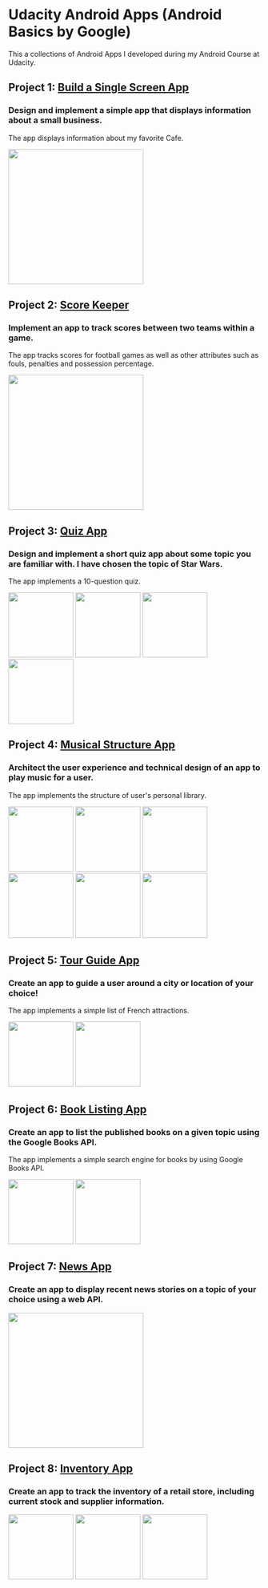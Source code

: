 # Udacity Android Apps (Android Basics by Google)
This a collections of Android Apps I developed during my Android Course at Udacity.

## Project 1: [Build a Single Screen App](https://github.com/Roal5236/Udacity-Android-Apps/tree/master/CafeB2)
### Design and implement a simple app that displays information about a small business.
The app displays information about my favorite Cafe. 

<img src="https://github.com/Roal5236/Udacity-Android-Apps/blob/master/CafeB2/Screenshots/Screenshot_1527394958.png" width="270">

## Project 2: [Score Keeper](https://github.com/Roal5236/Udacity-Android-Apps/tree/master/ScoccerKeeper)
### Implement an app to track scores between two teams within a game.
The app tracks scores for football games as well as other attributes such as fouls, penalties and possession percentage. 

<img src="https://github.com/Roal5236/Udacity-Android-Apps/blob/master/ScoccerKeeper/Screenshots/Screenshot_1523874990.png" width="270">

## Project 3: [Quiz App](https://github.com/Roal5236/Udacity-Android-Apps/tree/master/Quiz)
### Design and implement a short quiz app about some topic you are familiar with. I have chosen the topic of Star Wars.
The app implements a 10-question quiz. 
<div>
<img src="https://github.com/Roal5236/Udacity-Android-Apps/blob/master/Quiz/Screenshots/Screenshot_1527396349.png" width="130px">
<img src="https://github.com/Roal5236/Udacity-Android-Apps/blob/master/Quiz/Screenshots/Screenshot_1527396379.png" width="130px">
<img src="https://github.com/Roal5236/Udacity-Android-Apps/blob/master/Quiz/Screenshots/Screenshot_1527396408.png" width="130px">
<img src="https://github.com/Roal5236/Udacity-Android-Apps/blob/master/Quiz/Screenshots/Screenshot_1527396417.png" width="130px">
</div>

## Project 4: [Musical Structure App](https://github.com/Roal5236/Udacity-Android-Apps/tree/master/Music3)
### Architect the user experience and technical design of an app to play music for a user.
The app implements the structure of user's personal library.

<div >
<img src="https://github.com/Roal5236/Udacity-Android-Apps/blob/master/Music3/Screenshots/Screenshot_1523871702.png" width="130px">
<img src="https://github.com/Roal5236/Udacity-Android-Apps/blob/master/Music3/Screenshots/Screenshot_1523871707.png" width="130px">
<img src="https://github.com/Roal5236/Udacity-Android-Apps/blob/master/Music3/Screenshots/Screenshot_1523871712.png" width="130px">
<img src="https://github.com/Roal5236/Udacity-Android-Apps/blob/master/Music3/Screenshots/Screenshot_1523871716.png" width="130px">
<img src="https://github.com/Roal5236/Udacity-Android-Apps/blob/master/Music3/Screenshots/Screenshot_1523871719.png" width="130px">
<img src="https://github.com/Roal5236/Udacity-Android-Apps/blob/master/Music3/Screenshots/Screenshot_1523871722.png" width="130px">
</div>

## Project 5: [Tour Guide App](https://github.com/Roal5236/Udacity-Android-Apps/tree/master/TourGuide4)
### Create an app to guide a user around a city or location of your choice!
The app implements a simple list of French attractions.

<div >
<img src="https://github.com/Roal5236/Udacity-Android-Apps/blob/master/TourGuide4/Screenshots/Screenshot_1527396809.png" width="130px">
<img src="https://github.com/Roal5236/Udacity-Android-Apps/blob/master/TourGuide4/Screenshots/Screenshot_1527396813.png" width="130px">
</div>

## Project 6: [Book Listing App](https://github.com/Roal5236/Udacity-Android-Apps/tree/master/BooksApi)
### Create an app to list the published books on a given topic using the Google Books API.
The app implements a simple search engine for books by using Google Books API.

<div >
<img src="https://github.com/Roal5236/Udacity-Android-Apps/blob/master/BooksApi/Screenshots/Screenshot_1527395431.png" width="130px">
<img src="https://github.com/Roal5236/Udacity-Android-Apps/blob/master/BooksApi/Screenshots/Screenshot_1527395439.png" width="130px">
</div>

## Project 7: [News App](https://github.com/Roal5236/Udacity-Android-Apps/tree/master/NewsApp)
### Create an app to display recent news stories on a topic of your choice using a web API.

<img src="https://github.com/Roal5236/Udacity-Android-Apps/blob/master/NewsApp/Screenshots/Screenshot_1527396204.png" width="270">

## Project 8: [Inventory App](https://github.com/Roal5236/Udacity-Android-Apps/tree/master/MyInventory)
### Create an app to track the inventory of a retail store, including current stock and supplier information.
<div>
<img src="https://github.com/Roal5236/Udacity-Android-Apps/blob/master/MyInventory/Screenshots/Screenshot_1527395909.png" width="130px">
<img src="https://github.com/Roal5236/Udacity-Android-Apps/blob/master/MyInventory/Screenshots/Screenshot_1527395980.png" width="130px">
<img src="https://github.com/Roal5236/Udacity-Android-Apps/blob/master/MyInventory/Screenshots/Screenshot_1527396058.png" width="130px">
</div>


